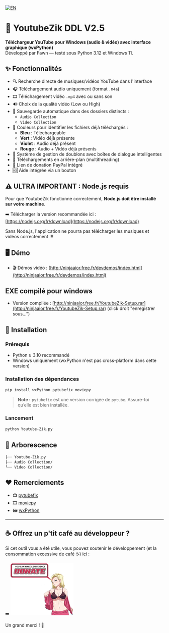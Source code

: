 [![EN](https://img.shields.io/badge/lang-EN-red.svg)](https://github.com/Fawn06220/Youtube-Zik/blob/main/README.en.md)

# 🎵 YoutubeZik DDL V2.5

**Téléchargeur YouTube pour Windows (audio & vidéo) avec interface graphique (wxPython)**  
Développé par Fawn — testé sous Python 3.12 et Windows 11.

## ✨ Fonctionnalités

- 🔍 Recherche directe de musiques/vidéos YouTube dans l'interface
- 🎧 Téléchargement audio uniquement (format `.m4a`)
- 🎞️ Téléchargement vidéo `.mp4` avec ou sans son
- 🔊 Choix de la qualité vidéo (Low ou High)
- 📁 Sauvegarde automatique dans des dossiers distincts :
  - `Audio Collection`
  - `Video Collection`
- 🌈 Couleurs pour identifier les fichiers déjà téléchargés :
  - **Bleu** : Téléchargeable
  - **Vert** : Vidéo déjà présente
  - **Violet** : Audio déjà présent
  - **Rouge** : Audio + Vidéo déjà présents
- 🔄 Système de gestion de doublons avec boîtes de dialogue intelligentes
- 🧵 Téléchargements en arrière-plan (multithreading)
- 💚 Lien de donation PayPal intégré
- 🆘 Aide intégrée via un bouton

## ⚠️ ULTRA IMPORTANT : Node.js requis

Pour que YoutubeZik fonctionne correctement, **Node.js doit être installé sur votre machine**.

➡️ Télécharger la version recommandée ici :  
[https://nodejs.org/fr/download](https://nodejs.org/fr/download)

Sans Node.js, l'application ne pourra pas télécharger les musiques et vidéos correctement !!!

## 🖥️ Démo

- 🎬 Démos vidéo : [http://ninjaaior.free.fr/devdemos/index.html](http://ninjaaior.free.fr/devdemos/index.html)

## EXE compilé pour windows

- Version compilée : [http://ninjaaior.free.fr/YoutubeZik-Setup.rar](http://ninjaaior.free.fr/YoutubeZik-Setup.rar) (click droit "enregistrer sous...")

## 🚀 Installation

### Prérequis

- Python ≥ 3.10 recommandé
- Windows uniquement (wxPython n'est pas cross-platform dans cette version)

### Installation des dépendances

```bash
pip install wxPython pytubefix moviepy
```

> **Note :** `pytubefix` est une version corrigée de `pytube`. Assure-toi qu’elle est bien installée.

### Lancement

```bash
python Youtube-Zik.py
```

## 📁 Arborescence

```
├── Youtube-Zik.py
├── Audio Collection/
└── Video Collection/
```

## ❤️ Remerciements

- 📺 [pytubefix](https://github.com/ldunn/pytubefix)
- 🎞️ [moviepy](https://zulko.github.io/moviepy/)
- 🖼️ [wxPython](https://wxpython.org/)

---

## ☕ Offrez un p'tit café au développeur ?

Si cet outil vous a été utile, vous pouvez soutenir le développement (et la consommation excessive de café ☕) ici :

➡️ [![Donate](icone/donate.png)](https://www.paypal.com/paypalme/noobpythondev)

Un grand merci ! 💙


